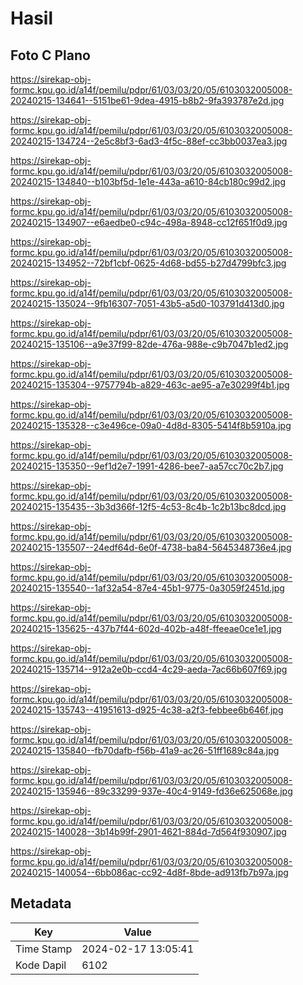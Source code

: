 # Hasil

## Foto C Plano

https://sirekap-obj-formc.kpu.go.id/a14f/pemilu/pdpr/61/03/03/20/05/6103032005008-20240215-134641--5151be61-9dea-4915-b8b2-9fa393787e2d.jpg

https://sirekap-obj-formc.kpu.go.id/a14f/pemilu/pdpr/61/03/03/20/05/6103032005008-20240215-134724--2e5c8bf3-6ad3-4f5c-88ef-cc3bb0037ea3.jpg

https://sirekap-obj-formc.kpu.go.id/a14f/pemilu/pdpr/61/03/03/20/05/6103032005008-20240215-134840--b103bf5d-1e1e-443a-a610-84cb180c99d2.jpg

https://sirekap-obj-formc.kpu.go.id/a14f/pemilu/pdpr/61/03/03/20/05/6103032005008-20240215-134907--e6aedbe0-c94c-498a-8948-cc12f651f0d9.jpg

https://sirekap-obj-formc.kpu.go.id/a14f/pemilu/pdpr/61/03/03/20/05/6103032005008-20240215-134952--72bf1cbf-0625-4d68-bd55-b27d4799bfc3.jpg

https://sirekap-obj-formc.kpu.go.id/a14f/pemilu/pdpr/61/03/03/20/05/6103032005008-20240215-135024--9fb16307-7051-43b5-a5d0-103791d413d0.jpg

https://sirekap-obj-formc.kpu.go.id/a14f/pemilu/pdpr/61/03/03/20/05/6103032005008-20240215-135106--a9e37f99-82de-476a-988e-c9b7047b1ed2.jpg

https://sirekap-obj-formc.kpu.go.id/a14f/pemilu/pdpr/61/03/03/20/05/6103032005008-20240215-135304--9757794b-a829-463c-ae95-a7e30299f4b1.jpg

https://sirekap-obj-formc.kpu.go.id/a14f/pemilu/pdpr/61/03/03/20/05/6103032005008-20240215-135328--c3e496ce-09a0-4d8d-8305-5414f8b5910a.jpg

https://sirekap-obj-formc.kpu.go.id/a14f/pemilu/pdpr/61/03/03/20/05/6103032005008-20240215-135350--9ef1d2e7-1991-4286-bee7-aa57cc70c2b7.jpg

https://sirekap-obj-formc.kpu.go.id/a14f/pemilu/pdpr/61/03/03/20/05/6103032005008-20240215-135435--3b3d366f-12f5-4c53-8c4b-1c2b13bc8dcd.jpg

https://sirekap-obj-formc.kpu.go.id/a14f/pemilu/pdpr/61/03/03/20/05/6103032005008-20240215-135507--24edf64d-6e0f-4738-ba84-5645348736e4.jpg

https://sirekap-obj-formc.kpu.go.id/a14f/pemilu/pdpr/61/03/03/20/05/6103032005008-20240215-135540--1af32a54-87e4-45b1-9775-0a3059f2451d.jpg

https://sirekap-obj-formc.kpu.go.id/a14f/pemilu/pdpr/61/03/03/20/05/6103032005008-20240215-135625--437b7f44-602d-402b-a48f-ffeeae0ce1e1.jpg

https://sirekap-obj-formc.kpu.go.id/a14f/pemilu/pdpr/61/03/03/20/05/6103032005008-20240215-135714--912a2e0b-ccd4-4c29-aeda-7ac66b607f69.jpg

https://sirekap-obj-formc.kpu.go.id/a14f/pemilu/pdpr/61/03/03/20/05/6103032005008-20240215-135743--41951613-d925-4c38-a2f3-febbee6b646f.jpg

https://sirekap-obj-formc.kpu.go.id/a14f/pemilu/pdpr/61/03/03/20/05/6103032005008-20240215-135840--fb70dafb-f56b-41a9-ac26-51ff1689c84a.jpg

https://sirekap-obj-formc.kpu.go.id/a14f/pemilu/pdpr/61/03/03/20/05/6103032005008-20240215-135946--89c33299-937e-40c4-9149-fd36e625068e.jpg

https://sirekap-obj-formc.kpu.go.id/a14f/pemilu/pdpr/61/03/03/20/05/6103032005008-20240215-140028--3b14b99f-2901-4621-884d-7d564f930907.jpg

https://sirekap-obj-formc.kpu.go.id/a14f/pemilu/pdpr/61/03/03/20/05/6103032005008-20240215-140054--6bb086ac-cc92-4d8f-8bde-ad913fb7b97a.jpg


## Metadata

| Key        | Value               |
| ---------- | ------------------- |
| Time Stamp | 2024-02-17 13:05:41 |
| Kode Dapil | 6102                |



